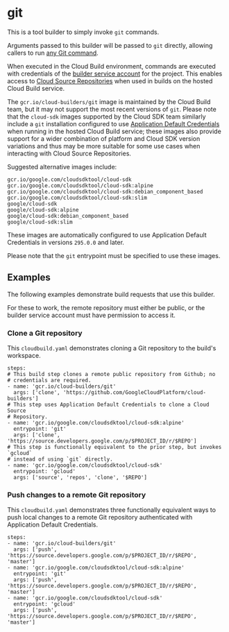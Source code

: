 # git

This is a tool builder to simply invoke `git` commands.

Arguments passed to this builder will be passed to `git` directly, allowing
callers to run [any Git command](https://git-scm.com/docs).

When executed in the Cloud Build environment, commands are executed with
credentials of the [builder service
account](https://cloud.google.com/cloud-build/docs/permissions) for the
project. This enables access to [Cloud Source
Repositories](https://cloud.google.com/source-repositories) when used in builds
on the hosted Cloud Build service.

The `gcr.io/cloud-builders/git` image is maintained by the Cloud Build team, but
it may not support the most recent versions of `git`. Please note that the
`cloud-sdk` images supported by the Cloud SDK team similarly include a `git`
installation configured to use [Application Default
Credentials](https://cloud.google.com/docs/authentication/production) when
running in the hosted Cloud Build service; these images also provide support for
a wider combination of platform and Cloud SDK version variations and thus may be
more suitable for some use cases when interacting with Cloud Source
Repositories.

Suggested alternative images include:

    gcr.io/google.com/cloudsdktool/cloud-sdk
    gcr.io/google.com/cloudsdktool/cloud-sdk:alpine
    gcr.io/google.com/cloudsdktool/cloud-sdk:debian_component_based
    gcr.io/google.com/cloudsdktool/cloud-sdk:slim
    google/cloud-sdk
    google/cloud-sdk:alpine
    google/cloud-sdk:debian_component_based
    google/cloud-sdk:slim

These images are automatically configured to use Application Default Credentials
in versions `295.0.0` and later.

Please note that the `git` entrypoint must be specified to use these images.

## Examples

The following examples demonstrate build requests that use this builder.

For these to work, the remote repository must either be public, or the builder
service account must have permission to access it.

### Clone a Git repository

This `cloudbuild.yaml` demonstrates cloning a Git repository to the build's
workspace.

```
steps:
# This build step clones a remote public repository from Github; no
# credentials are required.
- name: 'gcr.io/cloud-builders/git'
  args: ['clone', 'https://github.com/GoogleCloudPlatform/cloud-builders']
# This step uses Application Default Credentials to clone a Cloud Source
# Repository.
- name: 'gcr.io/google.com/cloudsdktool/cloud-sdk:alpine'
  entrypoint: 'git'
  args: ['clone', 'https://source.developers.google.com/p/$PROJECT_ID/r/$REPO']
# This step is functionally equivalent to the prior step, but invokes `gcloud`
# instead of using `git` directly.
- name: 'gcr.io/google.com/cloudsdktool/cloud-sdk'
  entrypoint: 'gcloud'
  args: ['source', 'repos', 'clone', '$REPO']
```

### Push changes to a remote Git repository

This `cloudbuild.yaml` demonstrates three functionally equivalent ways to push
local changes to a remote Git repository authenticated with Application Default
Credentials.

```
steps:
- name: 'gcr.io/cloud-builders/git'
  args: ['push', 'https://source.developers.google.com/p/$PROJECT_ID/r/$REPO', 'master']
- name: 'gcr.io/google.com/cloudsdktool/cloud-sdk:alpine'
  entrypoint: 'git'
  args: ['push', 'https://source.developers.google.com/p/$PROJECT_ID/r/$REPO', 'master']
- name: 'gcr.io/google.com/cloudsdktool/cloud-sdk'
  entrypoint: 'gcloud'
  args: ['push', 'https://source.developers.google.com/p/$PROJECT_ID/r/$REPO', 'master']
```
